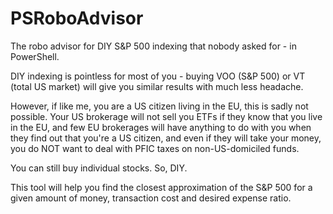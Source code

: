 # PSRoboAdvisor
The robo advisor for DIY S&P 500 indexing that nobody asked for - in PowerShell.

DIY indexing is pointless for most of you - buying VOO (S&P 500) or VT (total US market) will give you similar results with much less headache.

However, if like me, you are a US citizen living in the EU, this is sadly not possible. Your US brokerage will not sell you ETFs if they know that you live in the EU, and few EU brokerages will have anything to do with you when they find out that you're a US citizen, and even if they will take your money, you do NOT want to deal with PFIC taxes on non-US-domiciled funds.

You can still buy individual stocks. So, DIY.

This tool will help you find the closest approximation of the S&P 500 for a given amount of money, transaction cost and desired expense ratio.
